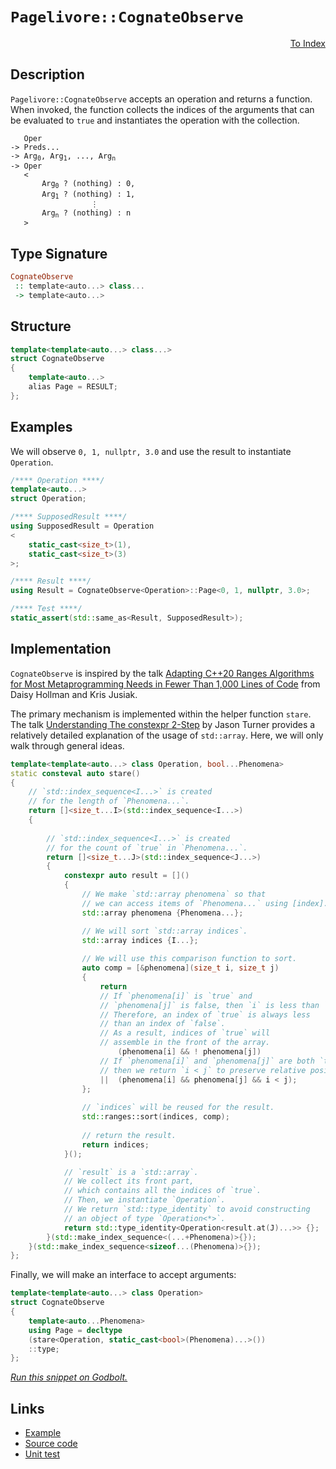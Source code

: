 <!-- Copyright 2024 Feng Mofan
SPDX-License-Identifier: Apache-2.0 -->

# `Pagelivore::CognateObserve`

<p style='text-align: right;'><a href="../../../facilities/metafunctions.md#pagelivore-cognate-observe">To Index</a></p>

## Description

`Pagelivore::CognateObserve` accepts an operation and returns a function.
When invoked, the function collects the indices of the arguments that can be evaluated to `true` and instantiates the operation with the collection.

<pre><code>   Oper
-> Preds...
-> Arg<sub>0</sub>, Arg<sub>1</sub>, ..., Arg<sub>n</sub>
-> Oper
   <
       Arg<sub>0</sub> ? (nothing) : 0,
       Arg<sub>1</sub> ? (nothing) : 1,
                  &vellip;
       Arg<sub>n</sub> ? (nothing) : n
   ></code></pre>

## Type Signature

```Haskell
CognateObserve
 :: template<auto...> class...
 -> template<auto...>
```

## Structure

```C++
template<template<auto...> class...>
struct CognateObserve
{
    template<auto...>
    alias Page = RESULT;
};
```

## Examples

We will observe `0, 1, nullptr, 3.0` and use the result to instantiate `Operation`.

```C++
/**** Operation ****/
template<auto...>
struct Operation;

/**** SupposedResult ****/
using SupposedResult = Operation
<
    static_cast<size_t>(1),
    static_cast<size_t>(3)
>;

/**** Result ****/
using Result = CognateObserve<Operation>::Page<0, 1, nullptr, 3.0>;

/**** Test ****/
static_assert(std::same_as<Result, SupposedResult>);
```

## Implementation

`CognateObserve` is inspired by the talk [Adapting C++20 Ranges Algorithms for Most Metaprogramming Needs in Fewer Than 1,000 Lines of Code](https://youtu.be/69PuizjrgBM?list=PLPqbaGB3rnNmIaWPvuu4U6LWt1XooNi-L) from Daisy Hollman and Kris Jusiak.

The primary mechanism is implemented within the helper function `stare`.
The talk [Understanding The constexpr 2-Step](https://youtu.be/_AefJX66io8?list=PLPqbaGB3rnNmIaWPvuu4U6LWt1XooNi-L) by Jason Turner provides a relatively detailed explanation of the usage of `std::array`. Here, we will only walk through general ideas.

```C++
template<template<auto...> class Operation, bool...Phenomena>
static consteval auto stare()
{
    // `std::index_sequence<I...>` is created
    // for the length of `Phenomena...`.
    return []<size_t...I>(std::index_sequence<I...>)
    {
        
        // `std::index_sequence<I...>` is created
        // for the count of `true` in `Phenomena...`.
        return []<size_t...J>(std::index_sequence<J...>)
        {
            constexpr auto result = []()
            {
                // We make `std::array phenomena` so that
                // we can access items of `Phenomena...` using [index].
                std::array phenomena {Phenomena...};

                // We will sort `std::array indices`.
                std::array indices {I...};
                
                // We will use this comparison function to sort.
                auto comp = [&phenomena](size_t i, size_t j)
                {
                    return
                    // If `phenomena[i]` is `true` and
                    // `phenomena[j]` is false, then `i` is less than `j`.
                    // Therefore, an index of `true` is always less
                    // than an index of `false`.
                    // As a result, indices of `true` will
                    // assemble in the front of the array.
                        (phenomena[i] && ! phenomena[j])
                    // If `phenomena[i]` and `phenomena[j]` are both `true`,
                    // then we return `i < j` to preserve relative positions.
                    ||  (phenomena[i] && phenomena[j] && i < j);
                };
                
                // `indices` will be reused for the result.
                std::ranges::sort(indices, comp);
                
                // return the result.
                return indices;
            }();

            // `result` is a `std::array`.
            // We collect its front part,
            // which contains all the indices of `true`.
            // Then, we instantiate `Operation`.
            // We return `std::type_identity` to avoid constructing
            // an object of type `Operation<*>`.
            return std::type_identity<Operation<result.at(J)...>> {};
        }(std::make_index_sequence<(...+Phenomena)>{});
    }(std::make_index_sequence<sizeof...(Phenomena)>{});
};
```

Finally, we will make an interface to accept arguments:

```C++
template<template<auto...> class Operation>
struct CognateObserve
{
    template<auto...Phenomena>
    using Page = decltype
    (stare<Operation, static_cast<bool>(Phenomena)...>())
    ::type;
};
```

[*Run this snippet on Godbolt.*](https://godbolt.org/#z:OYLghAFBqd5QCxAYwPYBMCmBRdBLAF1QCcAaPECAMzwBtMA7AQwFtMQByARg9KtQYEAysib0QXACx8BBAKoBnTAAUAHpwAMvAFYTStJg1DIApACYAQuYukl9ZATwDKjdAGFUtAK4sGIAKwAzKSuADJ4DJgAcj4ARpjEEhpcpAAOqAqETgwe3r4BwemZjgLhkTEs8YlcybaY9iUMQgRMxAS5Pn5BdQ3Zza0EZdFxCUkpCi1tHfndEwNDFVVjAJS2qF7EyOwcAPQAVAeHR8cnezsmGgCC%2B4cA1AAimKmujMh4mAq3R%2BdXN6f/xx%2BlwuwLMgQiyG8WFuJkCbi8jlohAAnrDsCDzOCGJCvNDYW5kBN0FgqGiMWCIVDMDC4WJgCRCAgWGSrpjKbjqfjWsQmKjAujWb8AcLASC/ntbgBJFipehsQRMRpfQ5A8UigFAsVHW5zYjU74ggiYGUGI34o0mxWYLkI1AAOgdaNukKYCk%2BAHlnjzGqRbrFUJ4HXblAhGKh5UwWZc5o5kM6BBNMAA3MS3Ji2nWTTAQZYYgDsViut2Ltx2OxhADYNESQCAIlhVAB9JQARy8r2tcMlQbJVdueE%2ByD1VvQIJLpfL/GItwIodu9CMs9uqColY0IbDEZ7VbtY5LeoIGwYMP8Vn893xmQAXphGwQg5K0RAa3WGA3m5g2x38d3Hfzc0WJYmAWe7jsWoFgWWa4vvWmBNq27bYp2bi/ru/ImH2A7OsORqjoBYETrcU4znOaBeIIy6rhhGgEMQ7bUf2x7URuDDhowTDbhou74WBB5HieZ4XnC163veDoAFJPjBb5wR%2BX5Ifi4k9v%2BEHjsBhaXARBFoAwiaqKk07pkQtx6goXi0AQNL3AJJjnjmqlaepDlaSWUEAOrUiwTAANaclWL7crytypKGrERgxCioCRirOS5hEAO7UqIx5MMgWxuv2FqfCua4sWxzCcbcXiZEYAmwaotn3NxmlxQRAXEDyyLBaF%2BVMDCBZ5Vujp5kJGmxS57nUvFdC0DqJCWdR9WNYx%2BDpdR1W1XVBDoLWgVNfWeDpe1FiocBvX9Y5PGLYRHm3MNtCjcV1KzlhaAyq0A4CER5EONkM5RZFbQLcdJZGVFd2pFZNlmBWIWbuxlXPngN53v2voibD2gATVP3bQdtV8cQDDo3FUGSlRVZg2FEOnnglUMVh1G0fRfaGHhKOo655bUUTrW2RY2jk5hnxUGISi%2BrOjBrmT3Pzh8nyzoYa6czuOMDeWAAqoZ6lOmC%2BlL5WUWu1PWqLYjxbynz0G6ctaVBkspcems5dRvO0Eo82mwRUHRmmJkfOZBC%2BhtW021WOsMedtBO5B5aukolT0IxJHUlQxCyFrgtpg1vLfYzWkQKz4Wk5VMIg%2BYFa3GAYDNeDzDs5z57I%2Bn454wTGhZyTFhk%2BeDF02ujfl6elcXrTep%2BqgS5U3RusaKQIe1%2BWgvHol7uHljws0m4twyxo73BaZCRJtSeqmng2/BRkWQJmnNfAW45/FpnLXZ83ucFwXpfE13HP3/nIP9kvK%2B5oEGnp3tsI/6MxDlBaiPsPiBxGn6HemArroCIiQGO7szIWVPsdF8PIjAfFrJ9AgEBwEKF9ADH%2BQDUYgPLJjY8SdTKezQYtShM1NoQN/jjPa9kWGCgZvLNcNCLIU0%2BG1Say1Vop1RLLI6ZtyynTQBdTADhMo83jhRVIAxx4SOduWeKCBNoIHjAqCIAiLpIIIVrYeNMuI4ygkrRgvpZ4GJaIIPAVo1yegSIqbIjt1Gh1uKdBhQiVogAIMiZ4jY8BYEcUEhixkmBJlQGEvREw6KvSMJYsOx5UCxG0HIyyOUgnPBcV6dxAh8R7F7BYrx44GEvjybeMJjBHCRLhK470Hi4S8PvIqCA4lljKXRPyNGPVAGxTYS%2BLyvlQkyXgp%2BRCWx8QQB7JYTq7Ef7ohAj1EhEERnCJAGM2pky5IzOQiJFcQYIBLOYCspy6yhmskGRw4EQo7geGAMwI07pYhKGIAfA0VwLSyitOaY0/yzS0ltL050BgMrNKKdjdCVxEleHkc815mB3mfO3vmUhM4gWmmQn9IM5zIxwoZsVCIwBbjKCYMATkgRrJYEhDUiCz4sz4mhT6TM7jkCNlEBMfE/pPBPkJT0v82AczVxLLWRl9yAHSseeqFUWo7jYFUKwWU%2BoFVyvlWcDErIKTYipEvHSWxUgEAUFGRVBxbhsrej8y4fzcU2iIL0kECL5HWuKbK642ohBeFSEUTA6AABKHsLLKgOECUlpUfV%2BoyAG4NKCJq0qtYUxoGI4QQRjJtblroCCXmhqJJ8XBVgZpaLGbNvLhL5rvE%2BQIyMySevFLceNnsw3aquJG8lzbQ2wmssiq0aKt7IXdbC7AtZKXUvxGPW4KRbgMHMrQE1ZBbiBDtBoetfVNW3AVh8SytrM1cvDgkPBL4FCsFvK6fEXava3Gjf6oNIbc0qV/hwVYtBOD%2BF4H4DgWhSCoE4BfSw1gxobC2HnQIPBSAEE0C%2B1Y3kAiSFXQADjMGYAAnKhrg/gNCIcQ1wPMeZpBvo4JIXgLAkhjy/T%2Bv9HBeAKBAGPKD36X2kDgLAGAiAQDrAIKkBE5BKAAzoAkKIZ7OCqEQxWAAtBWSQtxgBpWnQhswvAA2EAZCtFI/BBAiDEOwKQMhBCKBUOoJjpBdApHijyVInAeCvvfZ%2B6Dv7ODugRDxnJq4xOSek7J%2BTUg7RmFuBADwMpBPTkxEW3gjGtCrAgEgAT9AyAUAgHF0YwApBmD4HQI0xA6MQFiA52IERWjIms7wArzBiDIneVkhwJXSB3XlAQd0DBaDFZM1gWIXhgBuDEPbWrWAvJGHEG1vAepXrbzoyZuCciETbAgxEI0RGf1IliDyCrHgsAOdongMj3BeDb2IP6JQjwBvACREYaDqwqAGGAAoAAau8eKriv0Qc08IUQ4g9OvcM2oBzZn9CGGMNYaw%2Bg8AfPgKsVAJrsgTYk0SHtphAOWDMFR/bxA6l0cgKsOw2TsguDfNMPwKQwgRGGJUUYKQijHxyJ4ToehKeNAWCMaoPQccCH6FMGn%2BRxj1FZ00SYgwSeLHJ7YfnBO9C6gF%2BUJnEgsfrE2Lp2zHAP2kEo7wajtwPNSZk3JuMvn/MQFwKp0LYJwuQYu6sUMTAsCJBzKQODkgV2ocCARjQkgzCSCrBofwFZUP6E4CR0gZHwN2grFwCsiHUO4YrP4SQmGncVhVw56jtH6Nm6Y9F9jMXOMud44l5LxBhNsE4K0FgSY8wSbai6UqXBUN2i4Ku5T%2BAiBo/U/pt7OmJDSC%2B0oH7JndDpYs0wKzu3FfK9V45jgznuMIi1prrzVfyU17r6ugLQXUghbA2YZYEWLssdi%2BGdf8W%2BNJYPyFlABgjA15qBliyCQct5ZM2VortWn8Vaq9k2r9X6lNZaw59rnXusLoJsIN%2BsAchsf18BRtHBxsHMptkAZtat5t6gHNltVtkR1ttgf0tsdsIN9tDtMBjswCyVd8rsqU7sHsntatXttMPsu9ZBvtjMf1%2B9/tzsEcrBLAQcwdMdf0ocExOBYdlp4cgckcUcEgW9sFuDsdXpnAIBXAxcic3xGcydmd6dsh5C0gj4GdBdpdudeg2dRdOdCcWdpC%2Bd5htDlDxcDC8gjCJclClgi01gQMFc/cld7MTN1c58ZMF9p1a96814Dcm9EEwtt808osLdMArdRhbciMA8g9a9Xc8x/BUN8NAg3cPdY9E93DOAU8GNd9WMOMuNXNj989C9tgS8vMWAFAkw4wkwl9cUJhG8jcwk9BqD3tdM6CDMe9GCdAQBghB9h8bMXCx8k8nMc83MNcKiqiai6irQJhV9T94swNa0d90898UAFiEhiiNjEhqi/VGxajUNGx6iCBGxVBpMb8st798tCsKsX8bjKtMkP9ds6twwGsf9WsIDMAOsusetgDeBQDBtMD/iRsccYDJtVBpsjREDBBkCTNUCisMDNs0ccC9sEh8DCDBtiDVjSCbt7tMBHtnhnteBWiO9Pt6CujfteiWDAdEcbBlsMdbdIdGgJsdgaw2DrBkc1dUd0dwdjDGg8d3BDC9BicpcLCKdNC1ChTxTihsg7DhcpDGh2d2gpS%2BS%2Bh%2Bc5TmcJd1DbDzD7DZcnCZchi3CqNOAJiZNKjqjbgDi7RjiAtDdm8wNTdIsYNSBLdrdKBFdYiQA0M7RAhAh/AsNY8NANA/S8xw9MiTSaNbBU9nTlhYMQBJB/A7QMN8NgzENJAMMuBkMQYXDAhjS1dsjQiXSiMlMIyCyozYzVh9tMhnBJAgA%3D%3D)

## Links

- [Example](../../../code/facilities/metafunctions/pagelivore/cognate_observe/implementation.hpp)
- [Source code](../../../../conceptrodon/pagelivore/cognate_observe.hpp)
- [Unit test](../../../../tests/unit/metafunctions/pagelivore/cognate_observe.test.hpp)
